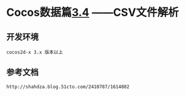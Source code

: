 # Cocos数据篇[3.4](5) ——CSV文件解析

## 开发环境
	cocos2d-x 3.x 版本以上
## 参考文档
	http://shahdza.blog.51cto.com/2410787/1614802
